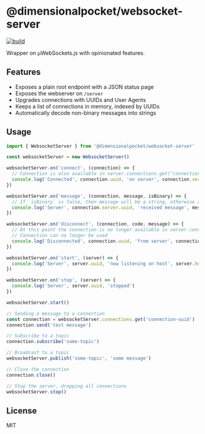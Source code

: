 # @dimensionalpocket/websocket-server

[![build](https://github.com/dimensionalpocket/websocket-server-js/actions/workflows/node.js.yml/badge.svg)](https://github.com/dimensionalpocket/websocket-server-js/actions/workflows/node.js.yml)

Wrapper on µWebSockets.js with opinionated features.

## Features

- Exposes a plain root endpoint with a JSON status page
- Exposes the webserver on `/server`
- Upgrades connections with UUIDs and User Agents
- Keeps a list of connections in memory, indexed by UUIDs
- Automatically decode non-binary messages into strings

## Usage

```javascript
import { WebsocketServer } from '@dimensionalpocket/websocket-server'

const websocketServer = new WebsocketServer()

websocketServer.on('connect', (connection) => {
  // Connection is also available in server.connections.get("connection-uuid")
  console.log('Connected', connection.uuid, 'on server', connection.server.uuid)
})

websocketServer.on('message', (connection, message, isBinary) => {
  // If `isBinary` is false, then message will be a string, otherwise an ArrayBuffer
  console.log('Server', connection.server.uuid, 'received message', message, 'from connection', connection.uuid)
})

websocketServer.on('disconnect', (connection, code, message) => {
  // At this point the connection is no longer available in server.connections.get(...)
  // Connection can no longer be used
  console.log('Disconnected', connection.uuid, 'from server', connection.server.uuid, code, message)
})

websocketServer.on('start', (server) => {
  console.log('Server', server.uuid, 'now listening on host', server.host, 'port', server.port)
})

websocketServer.on('stop', (server) => {
  console.log('Server', server.uuid, 'stopped')
})

websocketServer.start()

// Sending a message to a connection
const connection = websocketServer.connections.get('connection-uuid')
connection.send('test message')

// Subscribe to a topic
connection.subscribe('some-topic')

// Broadcast to a topic
websocketServer.publish('some-topic', 'some message')

// Close the connection
connection.close()

// Stop the server, dropping all connections
websocketServer.stop()
```

## License

MIT
